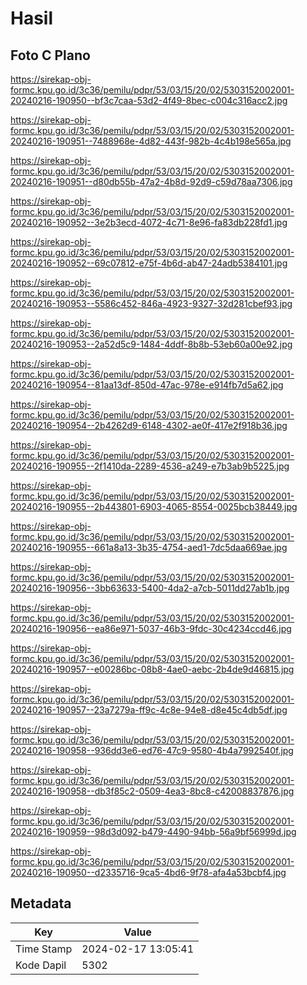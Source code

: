 # Hasil

## Foto C Plano

https://sirekap-obj-formc.kpu.go.id/3c36/pemilu/pdpr/53/03/15/20/02/5303152002001-20240216-190950--bf3c7caa-53d2-4f49-8bec-c004c316acc2.jpg

https://sirekap-obj-formc.kpu.go.id/3c36/pemilu/pdpr/53/03/15/20/02/5303152002001-20240216-190951--7488968e-4d82-443f-982b-4c4b198e565a.jpg

https://sirekap-obj-formc.kpu.go.id/3c36/pemilu/pdpr/53/03/15/20/02/5303152002001-20240216-190951--d80db55b-47a2-4b8d-92d9-c59d78aa7306.jpg

https://sirekap-obj-formc.kpu.go.id/3c36/pemilu/pdpr/53/03/15/20/02/5303152002001-20240216-190952--3e2b3ecd-4072-4c71-8e96-fa83db228fd1.jpg

https://sirekap-obj-formc.kpu.go.id/3c36/pemilu/pdpr/53/03/15/20/02/5303152002001-20240216-190952--69c07812-e75f-4b6d-ab47-24adb5384101.jpg

https://sirekap-obj-formc.kpu.go.id/3c36/pemilu/pdpr/53/03/15/20/02/5303152002001-20240216-190953--5586c452-846a-4923-9327-32d281cbef93.jpg

https://sirekap-obj-formc.kpu.go.id/3c36/pemilu/pdpr/53/03/15/20/02/5303152002001-20240216-190953--2a52d5c9-1484-4ddf-8b8b-53eb60a00e92.jpg

https://sirekap-obj-formc.kpu.go.id/3c36/pemilu/pdpr/53/03/15/20/02/5303152002001-20240216-190954--81aa13df-850d-47ac-978e-e914fb7d5a62.jpg

https://sirekap-obj-formc.kpu.go.id/3c36/pemilu/pdpr/53/03/15/20/02/5303152002001-20240216-190954--2b4262d9-6148-4302-ae0f-417e2f918b36.jpg

https://sirekap-obj-formc.kpu.go.id/3c36/pemilu/pdpr/53/03/15/20/02/5303152002001-20240216-190955--2f1410da-2289-4536-a249-e7b3ab9b5225.jpg

https://sirekap-obj-formc.kpu.go.id/3c36/pemilu/pdpr/53/03/15/20/02/5303152002001-20240216-190955--2b443801-6903-4065-8554-0025bcb38449.jpg

https://sirekap-obj-formc.kpu.go.id/3c36/pemilu/pdpr/53/03/15/20/02/5303152002001-20240216-190955--661a8a13-3b35-4754-aed1-7dc5daa669ae.jpg

https://sirekap-obj-formc.kpu.go.id/3c36/pemilu/pdpr/53/03/15/20/02/5303152002001-20240216-190956--3bb63633-5400-4da2-a7cb-5011dd27ab1b.jpg

https://sirekap-obj-formc.kpu.go.id/3c36/pemilu/pdpr/53/03/15/20/02/5303152002001-20240216-190956--ea86e971-5037-46b3-9fdc-30c4234ccd46.jpg

https://sirekap-obj-formc.kpu.go.id/3c36/pemilu/pdpr/53/03/15/20/02/5303152002001-20240216-190957--e00286bc-08b8-4ae0-aebc-2b4de9d46815.jpg

https://sirekap-obj-formc.kpu.go.id/3c36/pemilu/pdpr/53/03/15/20/02/5303152002001-20240216-190957--23a7279a-ff9c-4c8e-94e8-d8e45c4db5df.jpg

https://sirekap-obj-formc.kpu.go.id/3c36/pemilu/pdpr/53/03/15/20/02/5303152002001-20240216-190958--936dd3e6-ed76-47c9-9580-4b4a7992540f.jpg

https://sirekap-obj-formc.kpu.go.id/3c36/pemilu/pdpr/53/03/15/20/02/5303152002001-20240216-190958--db3f85c2-0509-4ea3-8bc8-c42008837876.jpg

https://sirekap-obj-formc.kpu.go.id/3c36/pemilu/pdpr/53/03/15/20/02/5303152002001-20240216-190959--98d3d092-b479-4490-94bb-56a9bf56999d.jpg

https://sirekap-obj-formc.kpu.go.id/3c36/pemilu/pdpr/53/03/15/20/02/5303152002001-20240216-190950--d2335716-9ca5-4bd6-9f78-afa4a53bcbf4.jpg


## Metadata

| Key        | Value               |
| ---------- | ------------------- |
| Time Stamp | 2024-02-17 13:05:41 |
| Kode Dapil | 5302                |



